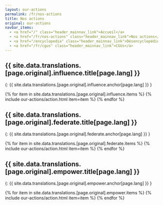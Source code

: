 ```yaml
---
layout: our-actions
permalink: /fr/nos-actions
title: Nos actions
original: our-actions
navbar_items:
  - <a href="/" class="header_mainnav_link">Accueil</a>
  - <a href="/fr/nos-actions" class="header_mainnav_link">Nos actions</a>
  - <a href="/encyclopedia" class="header_mainnav_link">Désencyclopédie</a>
  - <a href="/fr/cgus" class="header_mainnav_link">CGUs</a>
---
```


## {{ site.data.translations.[page.original].influence.title[page.lang] }}
{: {{ site.data.translations.[page.original].influence.anchor[page.lang] }} }

{% for item in site.data.translations.[page.original].influence.items %}
  {% include our-actions/action.html item=item %}
{% endfor %}

## {{ site.data.translations.[page.original].federate.title[page.lang] }}
{: {{ site.data.translations.[page.original].federate.anchor[page.lang] }} }

{% for item in site.data.translations.[page.original].federate.items %}
  {% include our-actions/action.html item=item %}
{% endfor %}

## {{ site.data.translations.[page.original].empower.title[page.lang] }}
{: {{ site.data.translations.[page.original].empower.anchor[page.lang] }} }

{% for item in site.data.translations.[page.original].empower.items %}
  {% include our-actions/action.html item=item %}
{% endfor %}

